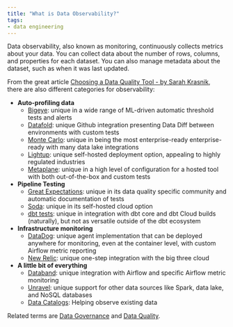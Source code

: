 ```yaml
---
title: "What is Data Observability?"
tags:
- data engineering
---
```


Data observability, also known as monitoring, continuously collects metrics about your data. You can collect data about the number of rows, columns, and properties for each dataset. You can also manage metadata about the dataset, such as when it was last updated.

From the great article [Choosing a Data Quality Tool - by Sarah Krasnik](https://sarahsnewsletter.substack.com/p/choosing-a-data-quality-tool?s=r), there are also different categories for observability:
- **Auto-profiling data**
	- [Bigeye](https://www.bigeye.com/): unique in a wide range of ML-driven automatic threshold tests and alerts
	- [Datafold](https://www.datafold.com/): unique Github integration presenting Data Diff between environments with custom tests
	- [Monte Carlo](https://www.montecarlodata.com/): unique in being the most enterprise-ready enterprise-ready with many data lake integrations
	- [Lightup](https://www.lightup.ai/): unique self-hosted deployment option, appealing to highly regulated industries
	- [Metaplane](https://www.metaplane.dev/): unique in a high level of configuration for a hosted tool with both out-of-the-box and custom tests
- **Pipeline Testing**
	- [Great Expectations](https://greatexpectations.io/): unique in its data quality specific community and automatic documentation of tests
	- [Soda](https://www.soda.io/): unique in its self-hosted cloud option
	- [dbt tests](https://docs.getdbt.com/docs/building-a-dbt-project/tests): unique in integration with dbt core and dbt Cloud builds (naturally), but not as versatile outside of the dbt ecosystem
- **Infrastructure monitoring**
	- [DataDog](https://www.datadoghq.com/): unique agent implementation that can be deployed anywhere for monitoring, even at the container level, with custom Airflow metric reporting
	- [New Relic](https://newrelic.com/): unique one-step integration with the big three cloud 	
- **A little bit of everything**
	- [Databand](https://databand.ai/): unique integration with Airflow and specific Airflow metric monitoring
	- [Unravel](https://www.unraveldata.com/): unique support for other data sources like Spark, data lake, and NoSQL databases
	- [Data Catalogs](term/data%20catalog.md): Helping observe existing data

Related terms are [Data Governance](term/data%20governance.md) and [Data Quality](term/data%20quality.md).
